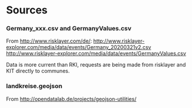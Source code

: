 # Sources

### Germany_xxx.csv and GermanyValues.csv

From http://www.risklayer.com/de/:
http://www.risklayer-explorer.com/media/data/events/Germany_20200321v2.csv
http://www.risklayer-explorer.com/media/data/events/GermanyValues.csv

Data is more current than RKI, requests are being made from risklayer and KIT directly to communes.


### landkreise.geojson

From http://opendatalab.de/projects/geojson-utilities/